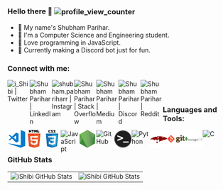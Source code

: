 ### Hello there 👋 <img src="https://komarev.com/ghpvc/?username=iShibi&style=flat-square" alt="profile_view_counter" align="center" />

- 👦 My name's Shubham Parihar.
- 📜 I'm a Computer Science and Engineering student.
- 💖 Love programming in JavaScript.
- 🤖 Currently making a Discord bot just for fun.

### Connect with me:

<a href='https://twitter.com/i_Shibi' title='Twitter'>
    <img align="left" alt="i_Shibi | Twitter" width="50px" src="https://img.icons8.com/bubbles/100/000000/twitter.png" />
</a>
<a href='https://www.linkedin.com/in/shubhamparihar202/' title='LinkedIn'>
    <img align="left" alt="Shubham Parihar | LinkedIn" width="50px" src="https://img.icons8.com/bubbles/100/000000/linkedin.png" />
</a>
<a href='https://www.instagram.com/shubham.pariharr/' title='Instagram'>
    <img align="left" alt="shubham.pariharr | Instagram" width="50px" src="https://img.icons8.com/bubbles/100/000000/instagram-new.png" />
</a>
<a href='https://stackoverflow.com/users/13809941/shubham-parihar?tab=profile' title='Stack Overflow'>
    <img align="left" alt="Shubham Parihar | Stack Overflow" width="50px" src="https://img.icons8.com/bubbles/100/000000/stack.png" />
</a>
<a href='https://medium.com/@shubhamparihar' title='Medium'>
    <img align="left" alt="Shubham Parihar | Medium" width="50px" src="https://img.icons8.com/bubbles/100/000000/medium-new.png" />
</a>
<a href='https://discord.com/users/620567262004248596' title='Discord'>
    <img align="left" alt="Shubham Parihar | Discord" width="50px" src="https://img.icons8.com/bubbles/100/000000/discord-logo.png" />
</a>
<a href='https://www.reddit.com/user/i_Shibi' title='Reddit'>
    <img align="left" alt="Shubham Parihar | Reddit" width="50px" src="https://img.icons8.com/bubbles/100/000000/reddit.png" />
</a>

<br/></br>

### Languages and Tools:

<img align="left" alt="Visual Studio Code" width="40px" src="https://raw.githubusercontent.com/github/explore/80688e429a7d4ef2fca1e82350fe8e3517d3494d/topics/visual-studio-code/visual-studio-code.png" />
<img align="left" alt="HTML5" width="40px" src="https://raw.githubusercontent.com/github/explore/80688e429a7d4ef2fca1e82350fe8e3517d3494d/topics/html/html.png" />
<img align="left" alt="CSS3" width="40px" src="https://raw.githubusercontent.com/github/explore/80688e429a7d4ef2fca1e82350fe8e3517d3494d/topics/css/css.png" />
<img align="left" alt="JavaScript" width="40px" src="https://img.icons8.com/dusk/64/000000/javascript-logo.png" />
<img align="left" alt="Node.js" width="40px" src="https://raw.githubusercontent.com/github/explore/80688e429a7d4ef2fca1e82350fe8e3517d3494d/topics/nodejs/nodejs.png" />
<img align="left" alt="GitHub" width="40px" src="https://img.icons8.com/dusk/64/000000/github.png" />
<img align="left" alt="Terminal" width="40px" src="https://raw.githubusercontent.com/github/explore/80688e429a7d4ef2fca1e82350fe8e3517d3494d/topics/terminal/terminal.png" />
<img align="left" alt="Python" width="40px" src="https://img.icons8.com/dusk/64/000000/python.png" />
<img align="left" alt="Mongoose" width="40px" src="https://raw.githubusercontent.com/github/explore/80688e429a7d4ef2fca1e82350fe8e3517d3494d/topics/mongoose/mongoose.png" />
<img align="left" alt="Git" width="40px" src="https://raw.githubusercontent.com/github/explore/80688e429a7d4ef2fca1e82350fe8e3517d3494d/topics/git/git.png" />
<img align="left" alt="MongoDB" width="40px" src="https://raw.githubusercontent.com/github/explore/80688e429a7d4ef2fca1e82350fe8e3517d3494d/topics/mongodb/mongodb.png" />
<img align="left" alt="C" width="40px" src="https://img.icons8.com/dusk/64/000000/c-programming.png" />


<br/><br/>

### GitHub Stats

<table>
    <tr>
        <td align="left" style="padding=0;width=0;">
            <img align="left" alt="iShibi GitHub Stats" src="https://github-readme-stats.ishibi.vercel.app/api?username=iShibi&show_icons=true&hide_border=true&count_private=true" />
        </td>
        <td align="right" style="padding=0;width=0;">
            <img align="right" alt="iShibi GitHub Stats" src="https://github-readme-stats.ishibi.vercel.app/api/top-langs/?username=iShibi&&layout=compact&show_icons=true&title_color=4F8CC9&text_color=9f9f9f&bg_color=00000000&hide_border=true&icon_color=00000000&langs_count=10&count_private=true" />
        </td>
    </tr>
</table>


<!-- Links -->
<!-- [twitter]: https://twitter.com/i_Shibi
[instagram]: https://www.instagram.com/shubham.pariharr/
[linkedin]: https://www.linkedin.com/in/shubhamparihar202/
[stack overflow]: https://stackoverflow.com/users/13809941/shubham-parihar?tab=profile
[medium]: https://medium.com/@shubhamparihar
[discord]: https://discord.com/users/620567262004248596
[reddit]: https://www.reddit.com/user/i_Shibi -->